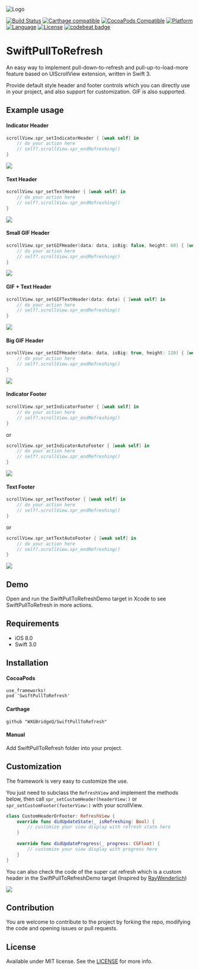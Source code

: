 ![Logo](logo.png)

[![Build Status](https://travis-ci.org/WXGBridgeQ/SwiftPullToRefresh.svg)](https://travis-ci.org/WXGBridgeQ/SwiftPullToRefresh)
[![Carthage compatible](https://img.shields.io/badge/Carthage-compatible-4BC51D.svg)](https://github.com/Carthage/Carthage)
[![CocoaPods Compatible](https://img.shields.io/cocoapods/v/SwiftPullToRefresh.svg)](https://cocoapods.org/pods/SwiftPullToRefresh)
[![Platform](https://img.shields.io/cocoapods/p/SwiftPullToRefresh.svg)](https://cocoapods.org/pods/SwiftPullToRefresh)
[![Language](https://img.shields.io/badge/language-swift-orange.svg)](https://swift.org/)
[![License](https://img.shields.io/badge/license-MIT-000000.svg)](https://github.com/WXGBridgeQ/SwiftPullToRefresh/blob/master/LICENSE)
[![codebeat badge](https://codebeat.co/badges/05eca7f9-68b2-4ca1-aa72-abe7edc5aff2)](https://codebeat.co/projects/github-com-wxgbridgeq-swiftpulltorefresh-master)

# SwiftPullToRefresh

An easy way to implement pull-down-to-refresh and pull-up-to-load-more feature based on UIScrollView extension, written in Swift 3.

Provide default style header and footer controls which you can directly use in your project, and also support for customization. GIF is also supported.

## Example usage

#### Indicator Header

```swift
scrollView.spr_setIndicatorHeader { [weak self] in
    // do your action here
    // self?.scrollView.spr_endRefreshing()
}
```

![](SwiftPullToRefreshDemo/demo01.gif)

#### Text Header

```swift
scrollView.spr_setTextHeader { [weak self] in
    // do your action here
    // self?.scrollView.spr_endRefreshing()
}
```

![](SwiftPullToRefreshDemo/demo02.gif)

#### Small GIF Header

```swift
scrollView.spr_setGIFHeader(data: data, isBig: false, height: 60) { [weak self] in
    // do your action here
    // self?.scrollView.spr_endRefreshing()
}
```

![](SwiftPullToRefreshDemo/demo03.gif)

#### GIF + Text Header

```swift
scrollView.spr_setGIFTextHeader(data: data) { [weak self] in
    // do your action here
    // self?.scrollView.spr_endRefreshing()
}
```

![](SwiftPullToRefreshDemo/demo04.gif)

#### Big GIF Header

```swift
scrollView.spr_setGIFHeader(data: data, isBig: true, height: 120) { [weak self] in
    // do your action here
    // self?.scrollView.spr_endRefreshing()
}
```

![](SwiftPullToRefreshDemo/demo05.gif)

#### Indicator Footer

```swift
scrollView.spr_setIndicatorFooter { [weak self] in
    // do your action here
    // self?.scrollView.spr_endRefreshing()
}
```

or

```swift
scrollView.spr_setIndicatorAutoFooter { [weak self] in
    // do your action here
    // self?.scrollView.spr_endRefreshing()
}
```

![](SwiftPullToRefreshDemo/demo07.gif)

#### Text Footer

```swift
scrollView.spr_setTextFooter { [weak self] in
    // do your action here
    // self?.scrollView.spr_endRefreshing()
}
```

or

```swift
scrollView.spr_setTextAutoFooter { [weak self] in
    // do your action here
    // self?.scrollView.spr_endRefreshing()
}
```

![](SwiftPullToRefreshDemo/demo08.gif)

## Demo

Open and run the SwiftPullToRefreshDemo target in Xcode to see SwiftPullToRefresh in more actions.

## Requirements

* iOS 8.0
* Swift 3.0

## Installation

#### CocoaPods

```
use_frameworks!
pod 'SwiftPullToRefresh'
```

#### Carthage

```
github "WXGBridgeQ/SwiftPullToRefresh"
```

#### Manual

Add SwiftPullToRefresh folder into your project.

## Customization

The framework is very easy to customize the use.

You just need to subclass the `RefreshView` and implement the methods below, then call `spr_setCustomHeader(headerView:)` or `spr_setCustomFooter(footerView:)` with your scrollView.

```swift
class CustomHeaderOrFooter: RefreshView {
    override func didUpdateState(_ isRefreshing: Bool) {
        // customize your view display with refresh state here
    }
    
    override func didUpdateProgress(_ progress: CGFloat) {
        // customize your view display with progress here
    }
}
```

You can also check the code of the super cat refresh which is a custom header in the SwiftPullToRefreshDemo target (Inspired by [RayWenderlich](https://videos.raywenderlich.com/courses/68-scroll-view-school/lessons/18))

![](SwiftPullToRefreshDemo/demo06.gif)

## Contribution

You are welcome to contribute to the project by forking the repo, modifying the code and opening issues or pull requests.

## License

Available under MIT license. See the [LICENSE](https://github.com/WXGBridgeQ/SwiftPullToRefresh/blob/master/LICENSE) for more info.